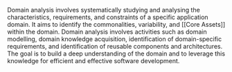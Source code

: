 Domain analysis involves systematically studying and analysing the characteristics, requirements, and constraints of a specific application domain.
It aims to identify the commonalities, variability, and [[Core Assets]] within the domain.
Domain analysis involves activities such as domain modelling, domain knowledge acquisition, identification of domain-specific requirements, and identification of reusable components and architectures. 
The goal is to build a deep understanding of the domain and to leverage this knowledge for efficient and effective software development.